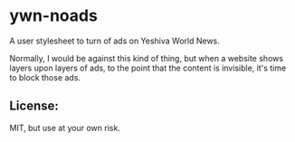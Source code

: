 ywn-noads
=========

A user stylesheet to turn of ads on Yeshiva World News. 

Normally, I would be against this kind of thing, but when a website shows layers upon layers of ads, to the point that the content is invisible, it's time to block those ads.

License:
---

MIT, but use at your own risk.
